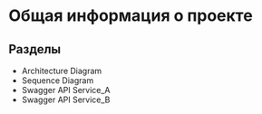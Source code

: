 # Общая информация о проекте

## Разделы
* Architecture Diagram
* Sequence Diagram
* Swagger API Service_A
* Swagger API Service_B
